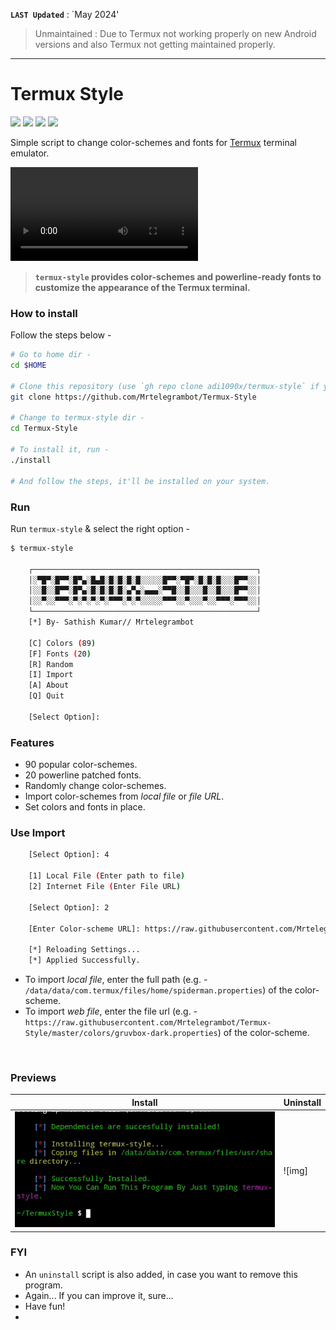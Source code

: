 **`LAST Updated`** : `May 2024'

> Unmaintained : Due to Termux not working properly on new Android versions and also Termux not getting maintained properly.

---

# Termux Style

<p align="left">
  <img src="https://img.shields.io/github/license/Mrtelegrambot/Termux-Style?style=for-the-badge">
  <img src="https://img.shields.io/github/stars/Mrtelegrambot/Termux-Style?style=for-the-badge">
  <img src="https://img.shields.io/github/forks/Mrtelegrambot/Termux-Style?color=teal&style=for-the-badge">
  <img src="https://img.shields.io/github/issues/Mrtelegrambot/Termux-Style?color=violet&style=for-the-badge">
</p>

Simple script to change color-schemes and fonts for [Termux](https://termux.com) terminal emulator.

![gif](images/main.mp4) <br />

> **`termux-style` provides color-schemes and powerline-ready fonts to customize the appearance of the Termux terminal.**

### How to install

Follow the steps below - 

```bash
# Go to home dir - 
cd $HOME

# Clone this repository (use `gh repo clone adi1090x/termux-style` if you want to use the GitHub CLI)- 
git clone https://github.com/Mrtelegrambot/Termux-Style

# Change to termux-style dir -
cd Termux-Style

# To install it, run -
./install

# And follow the steps, it'll be installed on your system.
```

### Run

Run `termux-style` & select the right option -

```bash
$ termux-style

    ┌──────────────────────────────────────────────────┐
    │░▀█▀░█▀▀░█▀▄░█▄█░█░█░█░█░░░░░█▀▀░▀█▀░█░█░█░░░█▀▀░░│
    │░░█░░█▀▀░█▀▄░█░█░█░█░▄▀▄░▄▄▄░▀▀█░░█░░░█░░█░░░█▀▀░░│
    │░░▀░░▀▀▀░▀░▀░▀░▀░▀▀▀░▀░▀░░░░░▀▀▀░░▀░░░▀░░▀▀▀░▀▀▀░░│
    └──────────────────────────────────────────────────┘
    [*] By- Sathish Kumar// Mrtelegrambot 

    [C] Colors (89)
    [F] Fonts (20)
    [R] Random
    [I] Import
    [A] About
    [Q] Quit
    
    [Select Option]: 
```

### Features

+ 90 popular color-schemes.
+ 20 powerline patched fonts.
+ Randomly change color-schemes.
+ Import color-schemes from *local file* or *file URL*.
+ Set colors and fonts in place.

### Use Import
```bash
    [Select Option]: 4

    [1] Local File (Enter path to file)
    [2] Internet File (Enter File URL)

    [Select Option]: 2

    [Enter Color-scheme URL]: https://raw.githubusercontent.com/Mrtelegrambot/Termux-Style/master/colors/gruvbox-dark.properties

    [*] Reloading Settings...
    [*] Applied Successfully.
```

+ To import *local file*, enter the full path (e.g. - `/data/data/com.termux/files/home/spiderman.properties`) of the color-scheme.
+ To import *web file*, enter the file url (e.g. - `https://raw.githubusercontent.com/Mrtelegrambot/Termux-Style/master/colors/gruvbox-dark.properties`) of the color-scheme.
<br />

### Previews

|Install|Uninstall|
|--|--|
|![img](images/install.gif)|![img]|

### FYI
- An `uninstall` script is also added, in case you want to remove this program.
- Again... If you can improve it, sure...
- Have fun!
- 
